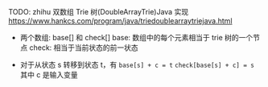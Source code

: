 TODO: zhihu
双数组 Trie 树(DoubleArrayTrie)Java 实现
https://www.hankcs.com/program/java/triedoublearraytriejava.html

- 两个数组: base[] 和 check[]
  base: 数组中的每个元素相当于 trie 树的一个节点
  check: 相当于当前状态的前一状态

- 对于从状态 s 转移到状态 t，有
  `base[s] + c = t`
  `check[base[s] + c] = s`
  其中 c 是输入变量
